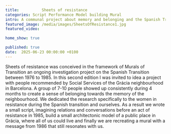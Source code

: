 ```yaml
---
title:          Sheets of resistance
categories: Script Performance Model building Mural
intro: A communal project about memory and belonging and the Spanish Transition around 1980 in Grácia, BCN.
featured_image: /media/images/SheetsOfResistance1.jpg
featured_video:

home_show: true

published: true
date:  2025-06-23 00:00:00 +0100
---
```


Sheets of resistance was conceived in the framework of Murals of Transition an ongoing investigation project on the Spanish Transition between 1976 to 1985. In this second edition I was invited to idea a project with people recommended by Social Services of the Grácia neighbourhood in Barcelona. A group of 7-10 people showed up consistently during 4 months to create a sense of belonging towards the memory of the neighbourhood. We dedicated the research specifically to the women in resistance during the Spanish transition and ourselves.
As a result we wrote a small script, imagining relations and conversations before an act of resistance in 1985, build a small architectonic model of a public place in Grácia, where all of us could live and finally we are recreating a mural with a message from 1986 that still resonates with us.
